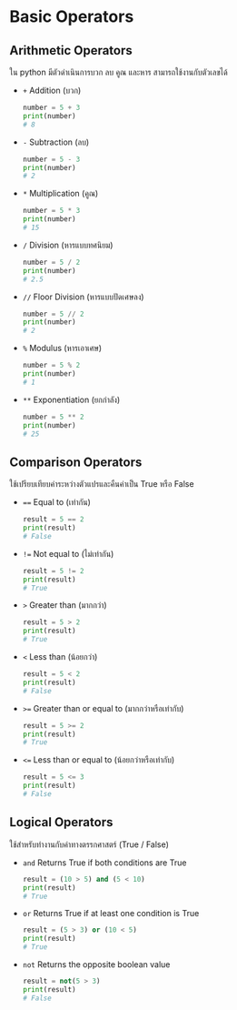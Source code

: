 # Basic Operators

## Arithmetic Operators

ใน python มีตัวดำเนินการบวก ลบ คูณ และหาร สามารถใช้งานกับตัวเลขได้

- `+`   Addition (บวก)

    ```py linenums="1"
    number = 5 + 3
    print(number)
    # 8
    ```

- `-`	Subtraction (ลบ)

    ```py linenums="1"
    number = 5 - 3
    print(number)
    # 2
    ```

- `*`	Multiplication (คูณ)

    ```py linenums="1"
    number = 5 * 3
    print(number)
    # 15
    ```

- `/`	Division (หารแบบทศนิยม)

    ```py linenums="1"
    number = 5 / 2
    print(number)
    # 2.5
    ```

- `//`	Floor Division (หารแบบปัดเศษลง)

    ```py linenums="1"
    number = 5 // 2
    print(number)
    # 2
    ```

- `%`	Modulus (หารเอาเศษ)

    ```py linenums="1"
    number = 5 % 2
    print(number)
    # 1
    ```

- `**`	Exponentiation (ยกกำลัง)

    ```py linenums="1"
    number = 5 ** 2
    print(number)
    # 25
    ```

## Comparison Operators

ใช้เปรียบเทียบค่าระหว่างตัวแปรและคืนค่าเป็น True หรือ False


- `==`      Equal to (เท่ากัน)	

    ```py linenums="1"
    result = 5 == 2
    print(result)
    # False
    ```

- `!=`      Not equal to (ไม่เท่ากัน)

    ```py linenums="1"
    result = 5 != 2
    print(result)
    # True
    ```

- `>`       Greater than (มากกว่า)

    ```py linenums="1"
    result = 5 > 2
    print(result)
    # True
    ```

- `<`       Less than (น้อยกว่า)

    ```py linenums="1"
    result = 5 < 2
    print(result)
    # False
    ```

- `>=`      Greater than or equal to (มากกว่าหรือเท่ากับ)

    ```py linenums="1"
    result = 5 >= 2
    print(result)
    # True
    ```

- `<=`      Less than or equal to (น้อยกว่าหรือเท่ากับ)

    ```py linenums="1"
    result = 5 <= 3
    print(result)
    # False
    ```

## Logical Operators

ใช้สำหรับทำงานกับค่าทางตรรกศาสตร์ (True / False)

- `and`     Returns True if both conditions are True

    ```py linenums="1"
    result = (10 > 5) and (5 < 10)
    print(result)
    # True
    ```

- `or`      Returns True if at least one condition is True

    ```py linenums="1"
    result = (5 > 3) or (10 < 5)
    print(result)
    # True
    ```

- `not`      Returns the opposite boolean value

    ```py linenums="1"
    result = not(5 > 3)
    print(result)
    # False
    ```
